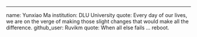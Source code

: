 ---
name:  Yunxiao Ma
institution: DLU University
quote: Every day of our lives, we are on the verge of making those slight changes that would make all the difference.
github_user: Ruvikm
quote: When all else fails ... reboot.
